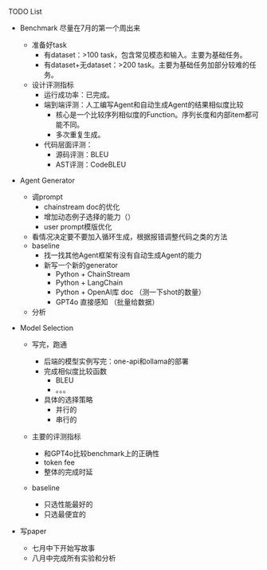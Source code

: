 TODO List

* Benchmark 尽量在7月的第一个周出来

  * 准备好task
    * 有dataset：>100 task，包含常见模态和输入。主要为基础任务。
    * 有dataset+无dataset：>200 task。主要为基础任务加部分较难的任务。
  * 设计评测指标
    * 运行成功率：已完成。
    * 端到端评测：人工编写Agent和自动生成Agent的结果相似度比较
      * 核心是一个比较序列相似度的Function。序列长度和内部item都可能不同。
      * 多次重复生成。
    * 代码层面评测：
      * 源码评测：BLEU
      * AST评测：CodeBLEU

* Agent Generator

  * 调prompt
    * chainstream doc的优化
    * 增加动态例子选择的能力（）
    * user prompt模版优化
  * 看情况决定要不要加入循环生成，根据报错调整代码之类的方法
  * baseline
    * 找一找其他Agent框架有没有自动生成Agent的能力
    * 新写一个新的generator
      * Python + ChainStream
      * Python + LangChain
      * Python + OpenAI库 doc （测一下shot的数量）
      * GPT4o 直接感知 （批量给数据）
  * 分析

* Model Selection

  * 写完，跑通
    * 后端的模型实例写完：one-api和ollama的部署
    * 完成相似度比较函数
      * BLEU
      * 。。。
    * 具体的选择策略
      * 并行的
      * 串行的
  * 主要的评测指标
    * 和GPT4o比较benchmark上的正确性
    * token fee
    * 整体的完成时延

  * baseline
    * 只选性能最好的
    * 只选最便宜的

* 写paper 

  * 七月中下开始写故事
  * 八月中完成所有实验和分析